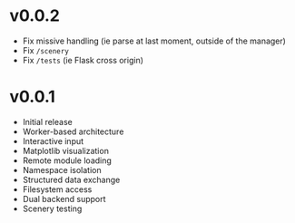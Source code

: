 


# v0.0.2

- Fix missive handling (ie parse at last moment, outside of the manager)
- Fix `/scenery` 
- Fix `/tests` (ie Flask cross origin)


# v0.0.1 

- Initial release
- Worker-based architecture
- Interactive input
- Matplotlib visualization
- Remote module loading
- Namespace isolation
- Structured data exchange
- Filesystem access
- Dual backend support
- Scenery testing
